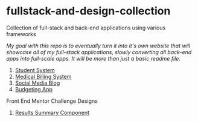 # fullstack-and-design-collection
Collection of full-stack and back-end applications using various frameworks

*My goal with this repo is to eventually turn it into it's own website that will showcase all of my full-stack applications, 
slowly converting all back-end apps into full-scale apps. It will be more than just a basic readme file.*

1. [Student System](https://github.com/eskevv/student-system)
2. [Medical Billing System](https://github.com/eskevv/medical-bills-backend)
3. [Social Media Blog](https://github.com/eskevv/social-media-pep-project)
4. [Budgeting App](https://github.com/eskevv/budgeting-app)

Front End Mentor Challenge Designs

1. [Results Summary Component](https://github.com/eskevv/results-summary-component)

